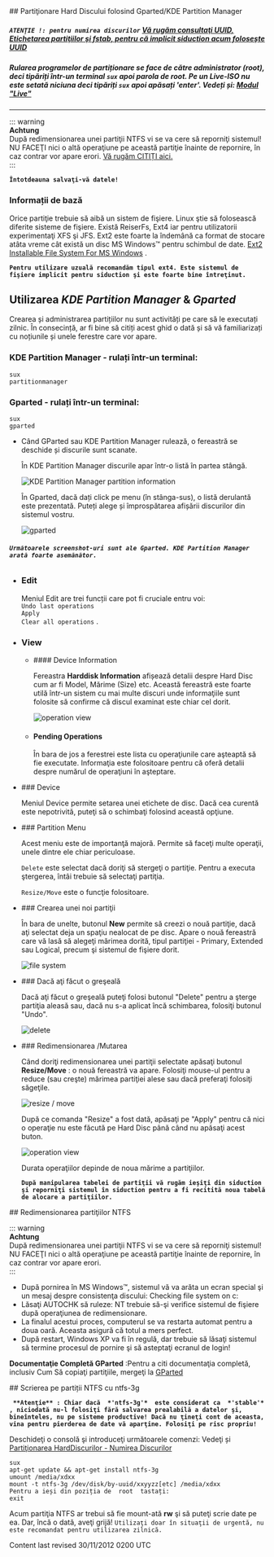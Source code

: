 <div id="main-page"></div>
<div class="divider" id="partition"></div>
## Partiţionare Hard Discului folosind Gparted/KDE Partition Manager

##### **`ATENŢIE !: pentru numirea discurilor`**  [Vă rugăm consultaţi UUID, Etichetarea partiţiilor şi fstab, pentru că implicit siduction acum foloseşte UUID](part-uuid-ro.htm) 

##### Rularea programelor de partiționare se face de către administrator (root), deci tipăriți într-un terminal `sux`  apoi parola de root. Pe un Live-ISO nu este setată niciuna deci tipăriți `sux`  apoi apăsați 'enter'. Vedeți și:  [Modul "Live"](live-mode-ro.htm) 


---


::: warning  
**Achtung**  
După redimensionarea unei partiţii NTFS vi se va cere să reporniţi sistemul! NU FACEŢI nici o altă operaţiune pe această partiţie înainte de repornire, în caz contrar vor apare erori. [Vă rugăm CITIȚI aici.](part-gparted-ro.htm#ntfs)   
:::

**`Întotdeauna salvaţi-vă datele!`**

### Informații de bază

Orice partiţie trebuie să aibă un sistem de fişiere. Linux ştie să folosească diferite sisteme de fişiere. Există ReiserFs, Ext4 iar pentru utilizatorii experimentaţi XFS şi JFS. Ext2 este foarte la îndemână ca format de stocare atâta vreme cât există un disc MS Windows&#8482; pentru schimbul de date.  [Ext2 Installable File System For MS Windows](http://www.fs-driver.org/) .

**`Pentru utilizare uzuală recomandăm tipul ext4. Este sistemul de fişiere implicit pentru siduction şi este foarte bine întreţinut.`**

## Utilizarea  *KDE Partition Manager*  &amp;  *Gparted* 

Crearea și administrarea partițiilor nu sunt activități pe care să le executați zilnic. În consecință, ar fi bine să citiți acest ghid o dată și să vă familiarizați cu noțiunile și unele ferestre care vor apare.

### KDE Partition Manager - rulați într-un terminal:

~~~  
sux  
partitionmanager  
~~~

### Gparted - rulați într-un terminal:

~~~  
sux  
gparted  
~~~

+ Când GParted sau KDE Partition Manager rulează, o fereastră se deschide și discurile sunt scanate.
  
   În KDE Partition Manager discurile apar într-o listă în partea stângă.
  
   ![KDE Partition Manager partition information](../images-common/images-kpart/kpart-02.png "KDE Partition Manager partition information") 
  
   În Gparted, dacă dați click pe menu (în stânga-sus), o listă derulantă este prezentată. Puteți alege și împrospătarea afișării discurilor din sistemul vostru.
  
   ![gparted](../images-common/images-gparted/gparted02-en.png "Gparted Devices View") 
  

###### **`Următoarele screenshot-uri sunt ale Gparted. KDE Partition Manager arată foarte asemănător.`** 

+ ### Edit
  
   Meniul Edit are trei funcții care pot fi cruciale entru voi:  
`Undo last operations`   
`Apply`   
`Clear all operations` .
  
+ ### View
  
   <ul>  
   <li>  
   #### Device Information
  
   Fereastra  **Harddisk Information**  afișează detalii despre Hard Disc cum ar fi Model, Mărime (Size) etc. Această fereastră este foarte utilă într-un sistem cu mai multe discuri unde informaţiile sunt folosite să confirme că discul examinat este chiar cel dorit.
  
   ![operation view](../images-common/images-gparted/gparted03-en.png "Gparted Harddisk Information") 
  
+ #### Pending Operations
  
   În bara de jos a ferestrei este lista cu operaţiunile care aşteaptă să fie executate. Informaţia este folositoare pentru că oferă detalii despre numărul de operaţiuni în aşteptare.
  

</li>
<li>
### Device

Meniul Device permite setarea unei etichete de disc. Dacă cea curentă este nepotrivită, puteţi să o schimbaţi folosind această opţiune.

</li>
<li>
### Partition Menu

Acest meniu este de importanţă majoră. Permite să faceţi multe operaţii, unele dintre ele chiar periculoase.

`Delete`  este selectat dacă doriţi să stergeţi o partiţie. Pentru a executa ştergerea, întâi trebuie să selectaţi partiţia.

`Resize/Move`  este o funcţie folositoare.

</li>
<li>
### Crearea unei noi partiţii

În bara de unelte, butonul  **New**  permite să creezi o nouă partiţie, dacă aţi selectat deja un spaţiu nealocat de pe disc. Apare o nouă fereastră care vă lasă să alegeţi mărimea dorită, tipul partiţiei - Primary, Extended sau Logical, precum şi sistemul de fişiere dorit.

![file system](../images-common/images-gparted/gparted07-en.png "Gparted New Partition") 

</li>
<li>
### Dacă aţi făcut o greşeală

Dacă aţi făcut o greşeală puteţi folosi butonul "Delete" pentru a şterge partiţia aleasă sau, dacă nu s-a aplicat încă schimbarea, folosiţi butonul "Undo".

![delete](../images-common/images-gparted/gparted04-en.png "Gparted Delete") 

</li>
<li>
### Redimensionarea /Mutarea

Când doriţi redimensionarea unei partiţii selectate apăsaţi butonul  **Resize/Move** : o nouă fereastră va apare. Folosiţi mouse-ul pentru a reduce (sau creşte) mărimea partiţiei alese sau dacă preferaţi folosiţi săgeţile.

![resize / move](../images-common/images-gparted/gparted05-en.png "Gparted Resize") 

După ce comanda "Resize" a fost dată, apăsaţi pe "Apply" pentru că nici o operaţie nu este făcută pe Hard Disc până când nu apăsaţi acest buton.

![operation view](../images-common/images-gparted/gparted09-en.png "Gparted Apply") 

Durata operaţiilor depinde de noua mărime a partiţiilor.

**`După manipularea tabelei de partiţii vă rugăm ieşiţi din siduction şi reporniţi sistemul în siduction pentru a fi recitită noua tabelă de alocare a partiţiilor.`** 

</li>
</ul>
<div class="divider" id="ntfs"></div>
## Redimensionarea partiţiilor NTFS 


::: warning  
**Achtung**  
După redimensionarea unei partiţii NTFS vi se va cere să reporniţi sistemul! NU FACEŢI nici o altă operaţiune pe această partiţie înainte de repornire, în caz contrar vor apare erori.  
:::

+ După pornirea în MS Windows&#8482;, sistemul vă va arăta un ecran special şi un mesaj despre consistenţa discului: Checking file system on c:  
+ Lăsaţi AUTOCHK să ruleze: NT trebuie să-şi verifice sistemul de fişiere după operaţiunea de redimensionare.  
+ La finalul acestui proces, computerul se va restarta automat pentru a doua oară. Aceasta asigură că totul a mers perfect.  
+ După restart, Windows XP va fi în regulă, dar trebuie să lăsaţi sistemul să termine procesul de pornire şi să asteptaţi ecranul de login!  

 **Documentaţie Completă GParted** :Pentru a citi documentaţia completă, inclusiv Cum Să copiaţi partiţiile, mergeţi la  [GParted](http://gparted.sourceforge.net) 

<div class="divider" id="hd-ntfs3g"></div>
## Scrierea pe partiții NTFS cu ntfs-3g

**` **Atenţie** : Chiar dacă  *'ntfs-3g'*  este considerat ca  *'stable'* , niciodată nu-l folosiţi fără salvarea prealabilă a datelor şi, bineînteles, nu pe sisteme productive! Dacă nu ţineţi cont de aceasta, vina pentru pierderea de date vă aparţine. Folosiţi pe risc propriu!`**

Deschideţi o consolă şi introduceţi următoarele comenzi: Vedeţi și  [Partiţionarea HardDiscurilor - Numirea Discurilor](part-cfdisk-ro.htm) 

~~~  
sux  
apt-get update && apt-get install ntfs-3g  
umount /media/xdxx  
mount -t ntfs-3g /dev/disk/by-uuid/xxyyzz[etc] /media/xdxx  
Pentru a ieși din poziția de  root  tastați:  
exit  
~~~

Acum partiţia NTFS ar trebui să fie mount-ată  **rw**  şi să puteţi scrie date pe ea. Dar, încă o dată, aveţi grijă! `Utilizaţi doar în situaţii de urgentă, nu este recomandat pentru utilizarea zilnică.` 

<div id="rev">Content last revised 30/11/2012 0200 UTC</div>
